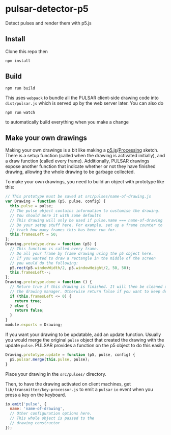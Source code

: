 # pulsar-detector-p5
Detect pulses and render them with p5.js

## Install

Clone this repo then

    npm install

## Build

    npm run build

This uses `webpack` to bundle all the PULSAR client-side drawing code into `dist/pulsar.js` which is served up by the web server later. You can also do

    npm run watch

to automatically build everything when you make a change

## Make your own drawings

Making your own drawings is a bit like making a [p5.js](http://p5js.org/)/[Processing](https://processing.org/) sketch. There is a setup function (called when the drawing is activated initially), and a draw function (called every frame). Additionally, PULSAR drawings expose another function that indicate whether or not they have finished drawing, allowing the whole drawing to be garbage collected.

To make your own drawings, you need to build an object with prototype like this:

```JavaScript
// This prototype must be saved at src/pulses/name-of-drawing.js
var Drawing = function (p5, pulse, config) {
  this.pulse = pulse;
  // The pulse object contains information to customise the drawing.
  // You should mere it with some defaults
  // This drawing will only be used if pulse.name === name-of-drawing
  // Do your setup stuff here. For example, set up a frame counter to
  // track how many frames this has been run for.
  this.framesLeft = 50;
};
Drawing.prototype.draw = function (p5) {
  // This function is called every frame.
  // Do all your frame by frame drawing using the p5 object here.
  // If you wanted to draw a rectangle in the middle of the screen
  // you would do the following:
  p5.rect(p5.windowWidth/2, p5.windowHeight/2, 50, 50);
  this.framesLeft--;
};
Drawing.prototype.done = function () {
  // Return true if this drawing is finished. It will then be cleaned up by
  // the drawing manager. Otherwise return false if you want to keep drawing frames
  if (this.framesLeft <= 0) {
    return true;
  } else {
    return false;
  }
}
module.exports = Drawing;
```
If you want your drawing to be updatable, add an update function. Usually you would merge the original `pulse` object that created the drawing with the update `pulse`. PULSAR provides a function on the p5 object to do this easily.

```JavaScript
Drawing.prototype.update = function (p5, pulse, config) {
  p5.pulsar.merge(this.pulse, pulse);
}
```

Place your drawing in the `src/pulses/` directory.

Then, to have the drawing activated on client machines, get `lib/transmitter/key-processor.js` to emit a `pulsar` `io` event when you press a key on the keyboard.

```JavaScript
io.emit('pulse', {
  name: 'name-of-drawing',
  // Other configuration options here.
  // This whole object is passed to the
  // drawing constructor
});
```
